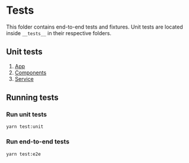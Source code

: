 # Tests

This folder contains end-to-end tests and fixtures. Unit tests are located inside `__tests__` in their respective folders.

## Unit tests

1. [App](/src)
1. [Components](/components)
1. [Service](/service/solitaire)

## Running tests

### Run unit tests

```
yarn test:unit
```

### Run end-to-end tests

```
yarn test:e2e
```
